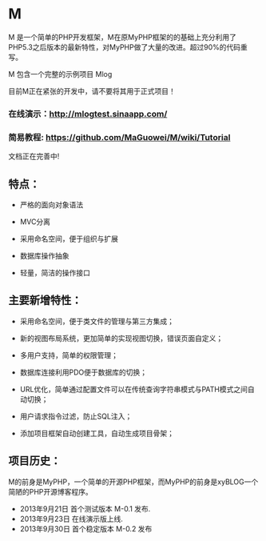 M
=

M 是一个简单的PHP开发框架，M在原MyPHP框架的的基础上充分利用了PHP5.3之后版本的最新特性，对MyPHP做了大量的改进。超过90%的代码重写。

M 包含一个完整的示例项目 Mlog

目前M正在紧张的开发中，请不要将其用于正式项目！

### 在线演示：<http://mlogtest.sinaapp.com/>
### 简易教程: <https://github.com/MaGuowei/M/wiki/Tutorial>

文档正在完善中!

## 特点：

* 严格的面向对象语法

* MVC分离

* 采用命名空间，便于组织与扩展

* 数据库操作抽象

* 轻量，简洁的操作接口


## 主要新增特性：

* 采用命名空间，便于类文件的管理与第三方集成；

* 新的视图布局系统，更加简单的实现视图切换，错误页面自定义；

* 多用户支持，简单的权限管理；

* 数据库连接利用PDO便于数据库的切换；

* URL优化，简单通过配置文件可以在传统查询字符串模式与PATH模式之间自动切换；

* 用户请求指令过滤，防止SQL注入；

* 添加项目框架自动创建工具，自动生成项目骨架；


## 项目历史：

M的前身是MyPHP，一个简单的开源PHP框架，而MyPHP的前身是xyBLOG一个简陋的PHP开源博客程序。

* 2013年9月21日 首个测试版本 M-0.1 发布.
* 2013年9月23日 在线演示版上线.
* 2013年9月30日 首个稳定版本 M-0.2 发布
